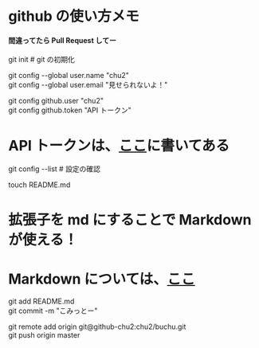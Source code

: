 # github の使い方メモ
#### 間違ってたら Pull Request してー  

git init # git の初期化  
  
git config --global user.name "chu2"  
git config --global user.email "見せられないよ！"  
  
git config github.user "chu2"  
git config github.token "API トークン"  
# API トークンは、[ここ](https://github.com/account/admin)に書いてある  
  
git config --list # 設定の確認  
  
touch README.md  
# 拡張子を md にすることで Markdown が使える！  
# Markdown については、[ここ](http://ja.wikipedia.org/wiki/Markdown)  
  
git add README.md  
git commit -m "こみっとー"  
  
git remote add origin git@github-chu2:chu2/buchu.git  
git push origin master